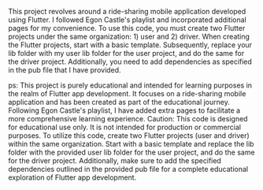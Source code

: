 This project revolves around a ride-sharing mobile application developed using Flutter.
I followed Egon Castle's playlist and incorporated additional pages for my convenience.
To use this code, you must create two Flutter projects under the same organization: 1) user and 2) driver.
When creating the Flutter projects, start with a basic template. Subsequently, replace your lib folder with my user lib folder for the user project, and do the same for the driver project.
Additionally, you need to add dependencies as specified in the pub file that I have provided.


ps: 
This project is purely educational and intended for learning purposes in the realm of Flutter app development.
It focuses on a ride-sharing mobile application and has been created as part of the educational journey.
Following Egon Castle's playlist, I have added extra pages to facilitate a more comprehensive learning experience.
Caution: This code is designed for educational use only. It is not intended for production or commercial purposes.
To utilize this code, create two Flutter projects (user and driver) within the same organization. Start with a basic template and replace the lib folder with the provided user lib folder for the user project, and do the same for the driver project.
Additionally, make sure to add the specified dependencies outlined in the provided pub file for a complete educational exploration of Flutter app development.
